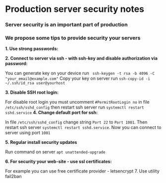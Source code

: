 # Production server security notes

### Server security is an important part of production
### We propose some tips to provide security your servers

**1. Use strong passwords:**
   
**2. Connect to server via ssh - with ssh-key and disable authorization via password:** 

You can generate key on your device run ` ssh-keygen -t rsa -b 4096 -C "your_email@example.com"`
   Copy your key on server run `ssh-copy-id -i ~/.ssh/id_rsa user@yourhost`

**3. Disable SSH root login:**
   
   For disable root login you must uncomment `#PermitRootLogin no` in 
   file `/etc/ssh/sshd_config` then restart ssh server run `systemctl restart sshd.service`
**4. Change default port for ssh:**
    
   In file `/etc/ssh/sshd_config` change string `Port 22` to `Port 1001`. 
   Then restart ssh server `systemctl restart sshd.service`. Now you can connect to server using port `1001`

**5. Regular install security updates**

   Run command on server `apt unattended-upgrade`

**6. For security your web-site - use ssl certificates:**
    
   For example you can use free certificate provider - letsencrypt
7. Use utility fail2ban
